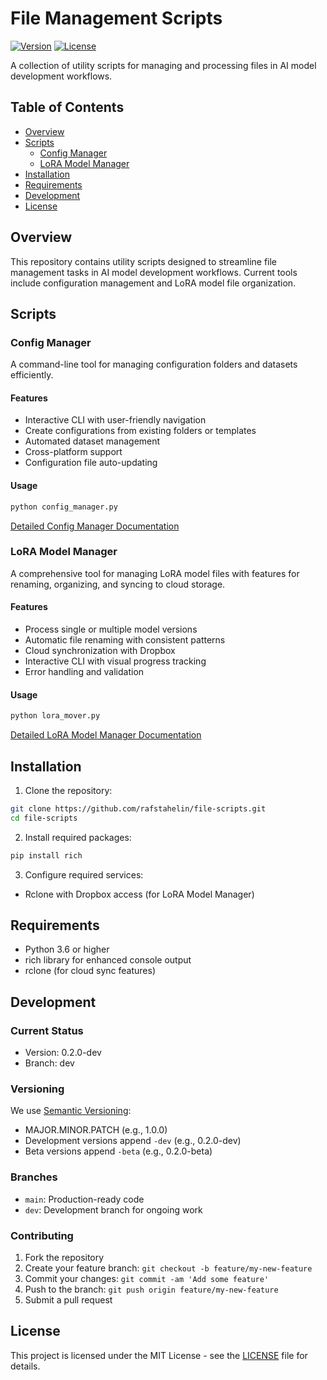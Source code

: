 # File Management Scripts

[![Version](https://img.shields.io/badge/version-0.2.0--dev-orange)](#) [![License](https://img.shields.io/badge/license-MIT-blue.svg)](#license)

A collection of utility scripts for managing and processing files in AI model development workflows.

## Table of Contents
- [Overview](#overview)
- [Scripts](#scripts)
  - [Config Manager](#config-manager)
  - [LoRA Model Manager](#lora-model-manager)
- [Installation](#installation)
- [Requirements](#requirements)
- [Development](#development)
- [License](#license)

## Overview
This repository contains utility scripts designed to streamline file management tasks in AI model development workflows. Current tools include configuration management and LoRA model file organization.

## Scripts

### Config Manager
A command-line tool for managing configuration folders and datasets efficiently.

#### Features
- Interactive CLI with user-friendly navigation
- Create configurations from existing folders or templates
- Automated dataset management
- Cross-platform support
- Configuration file auto-updating

#### Usage
```bash
python config_manager.py
```

[Detailed Config Manager Documentation](docs/config_manager.md)

### LoRA Model Manager
A comprehensive tool for managing LoRA model files with features for renaming, organizing, and syncing to cloud storage.

#### Features
- Process single or multiple model versions
- Automatic file renaming with consistent patterns
- Cloud synchronization with Dropbox
- Interactive CLI with visual progress tracking
- Error handling and validation

#### Usage
```bash
python lora_mover.py
```

[Detailed LoRA Model Manager Documentation](docs/lora_mover.md)

## Installation

1. Clone the repository:
```bash
git clone https://github.com/rafstahelin/file-scripts.git
cd file-scripts
```

2. Install required packages:
```bash
pip install rich
```

3. Configure required services:
- Rclone with Dropbox access (for LoRA Model Manager)

## Requirements
- Python 3.6 or higher
- rich library for enhanced console output
- rclone (for cloud sync features)

## Development

### Current Status
- Version: 0.2.0-dev
- Branch: dev

### Versioning
We use [Semantic Versioning](https://semver.org/):
- MAJOR.MINOR.PATCH (e.g., 1.0.0)
- Development versions append `-dev` (e.g., 0.2.0-dev)
- Beta versions append `-beta` (e.g., 0.2.0-beta)

### Branches
- `main`: Production-ready code
- `dev`: Development branch for ongoing work

### Contributing
1. Fork the repository
2. Create your feature branch: `git checkout -b feature/my-new-feature`
3. Commit your changes: `git commit -am 'Add some feature'`
4. Push to the branch: `git push origin feature/my-new-feature`
5. Submit a pull request

## License

This project is licensed under the MIT License - see the [LICENSE](LICENSE) file for details.